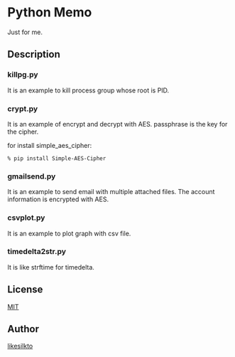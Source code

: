 Python Memo
====

Just for me.

## Description

### killpg.py

It is an example to kill process group whose root is PID.

### crypt.py

It is an example of encrypt and decrypt with AES.
passphrase is the key for the cipher.

for install simple_aes_cipher:
```
% pip install Simple-AES-Cipher
```

### gmailsend.py

It is an example to send email with multiple attached files.
The account information is encrypted with AES.

### csvplot.py

It is an example to plot graph with csv file.

### timedelta2str.py

It is like strftime for timedelta.

## License

[MIT](https://github.com/likesilkto/python_memo/blob/master/LICENSE)

## Author

[likesilkto](https://github.com/likesilkto)
